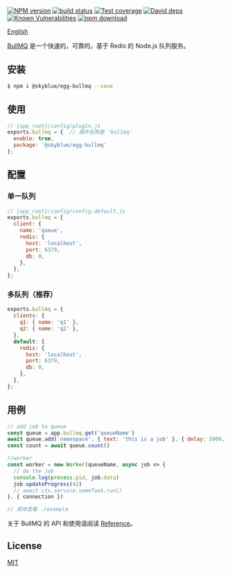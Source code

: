 [![NPM version][npm-image]][npm-url]
[![build status][travis-image]][travis-url]
[![Test coverage][codecov-image]][codecov-url]
[![David deps][david-image]][david-url]
[![Known Vulnerabilities][snyk-image]][snyk-url]
[![npm download][download-image]][download-url]

[npm-image]: https://img.shields.io/npm/v/egg-bull-queue.svg?style=flat-square
[npm-url]: https://npmjs.org/package/egg-bull-queue
[travis-image]: https://img.shields.io/travis/brickyang/egg-bull.svg?style=flat-square
[travis-url]: https://travis-ci.org/brickyang/egg-bull
[codecov-image]: https://img.shields.io/codecov/c/github/brickyang/egg-bull.svg?style=flat-square
[codecov-url]: https://codecov.io/github/brickyang/egg-bull?branch=master
[david-image]: https://img.shields.io/david/brickyang/egg-bull.svg?style=flat-square
[david-url]: https://david-dm.org/brickyang/egg-bull
[snyk-image]: https://snyk.io/test/npm/egg-bull/badge.svg?style=flat-square
[snyk-url]: https://snyk.io/test/npm/egg-bull
[download-image]: https://img.shields.io/npm/dm/egg-bull-queue.svg?style=flat-square
[download-url]: https://npmjs.org/package/egg-bull-queue

[English](https://github.com/skyblue/egg-bullmq/blob/master/README.md)

[BullMQ](https://github.com/taskforcesh/bullmq) 是一个快速的，可靠的，基于 Redis 的 Node.js 队列服务。

## 安装

```bash
$ npm i @skyblue/egg-bullmq --save
```

## 使用

```js
// {app_root}/config/plugin.js
exports.bullmq = {  // 插件名称是 'bullmq'
  enable: true,
  package: '@skyblue/egg-bullmq'
};
```

## 配置

### 单一队列

```js
// {app_root}/config/config.default.js
exports.bullmq = {
  client: {
    name: 'queue',
    redis: {
      host: 'localhost',
      port: 6379,
      db: 0,
    },
  },
};
```

### 多队列（推荐）

```js
exports.bullmq = {
  clients: {
    q1: { name: 'q1' },
    q2: { name: 'q2' },
  },
  default: {
    redis: {
      host: 'localhost',
      port: 6379,
      db: 0,
    },
  },
};
```

## 用例

```js
// add job to queue
const queue = app.bullmq.get('queueName')
await queue.add('namespace', { text: 'this is a job' }, { delay: 5000,  lifo: true })
const count = await queue.count()

//worker
const worker = new Worker(queueName, async job => {
  // do the job
  console.log(process.pid, job.data)
  job.updateProgress(42)
  // await ctx.service.someTask.run()
}, { connection })

// 具体查看 ./example

```

关于 BullMQ 的 API 和使用请阅读 [Reference](https://docs.bullmq.io/)。

## License

[MIT](LICENSE)
